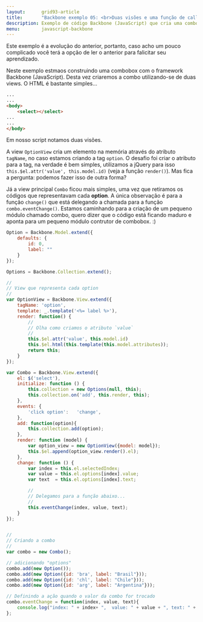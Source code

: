 ```yaml
---
layout:      grid93-article
title:       "Backbone exemplo 05: <br>Duas visões e uma função de callback"
description: Exemplo de código Backbone (JavaScript) que cria uma combobox<br> utilizando-se duas visões e uma função de callback.
menu:        javascript-backbone
---
```


Este exemplo é a evolução do anterior, portanto, caso acho um pouco complicado você terá a opção de ler o anterior para
falicitar seu aprendizado.

Neste exemplo estmaos construindo uma combobox com o framework Backbone (JavaScript). Desta vez criaremos a combo 
utilizando-se de duas views. O HTML é bastante simples...

```html
...
...
<body>
    <select></select>
...
...
</body>
```

Em nosso script notamos duas visões. 

A view `OptionView` cria um elemento na memória através do atributo `tagName`, no
caso estamos criando a tag `option`. O desafio foi criar o atributo para a tag, na verdade é bem simples, utilizamos
a jQuery para isso `this.$el.attr('value', this.model.id)` (veja a função `render()`). Mas fica a pergunta: podemos
fazer isso de outra forma?

Já a view principal `Combo` ficou mais simples, uma vez que retiramos os códigos que representavam cada __option__. A 
única observação é para a função `change()` que está delegando a chamada para a função `combo.eventChange()`. Estamos
caminhando para a criação de um pequeno módulo chamado combo, quero dizer que o código está ficando maduro e aponta para
um pequeno módulo contrutor de combobox. :)

```javascript
Option = Backbone.Model.extend({
    defaults: {
        id: 0,
        label: ""
    }
});

Options = Backbone.Collection.extend();

//
// View que representa cada option
//
var OptionView = Backbone.View.extend({
    tagName: 'option',
    template: _.template('<%= label %>'),
    render: function() {
        //
        // Olha como criamos o atributo `value`
        //
        this.$el.attr('value', this.model.id)
        this.$el.html(this.template(this.model.attributes));
        return this;
    }
});

var Combo = Backbone.View.extend({
    el: $('select'),
    initialize: function () {
        this.collection = new Options(null, this);
        this.collection.on('add', this.render, this);    
    },
    events: {
        'click option':   'change',
    },  
    add: function(option){
        this.collection.add(option);
    },
    render: function (model) {
        var option_view = new OptionView({model: model});
        this.$el.append(option_view.render().el);
    },
    change: function () {
        var index = this.el.selectedIndex;
        var value = this.el.options[index].value;
        var text  = this.el.options[index].text;

        //
        // Delegamos para a função abaixo...
        //
        this.eventChange(index, value, text);
    }
});


//
// Criando a combo
//
var combo = new Combo();

// adicionando "options"
combo.add(new Option());
combo.add(new Option({id: 'bra', label: "Brasil"}));
combo.add(new Option({id: 'chl', label: "Chile"}));
combo.add(new Option({id: 'arg', label: "Argentina"}));

// Definindo a ação quando o valor da combo for trocado
combo.eventChange = function(index, value, text){
    console.log("index: " + index+ ",  value: " + value + ", text: " + text);
};
```